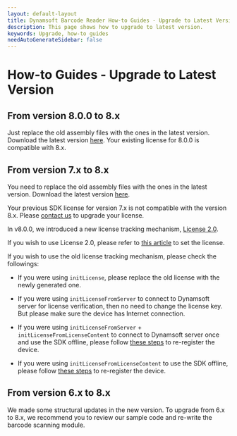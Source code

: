 ```yaml
---
layout: default-layout
title: Dynamsoft Barcode Reader How-to Guides - Upgrade to Latest Version
description: This page shows how to upgrade to latest version.
keywords: Upgrade, how-to guides
needAutoGenerateSidebar: false
---
```



# How-to Guides - Upgrade to Latest Version     

## From version 8.0.0 to 8.x

Just replace the old assembly files with the ones in the latest version. Download the latest version [here](https://www.dynamsoft.com/Downloads/Dynamic-Barcode-Reader-Download.aspx). Your existing license for 8.0.0 is compatible with 8.x.

## From version 7.x to 8.x

You need to replace the old assembly files with the ones in the latest version. Download the latest version [here](https://www.dynamsoft.com/Downloads/Dynamic-Barcode-Reader-Download.aspx).

Your previous SDK license for version 7.x is not compatible with the version 8.x. Please [contact us](https://www.dynamsoft.com/Company/Contact.aspx) to upgrade your license.

In v8.0.0, we introduced a new license tracking mechanism, <a href="https://www.dynamsoft.com/license-server/docs/about/index.html" target="_blank">License 2.0</a>. 

If you wish to use License 2.0, please refer to [this article](../../license-activation/set-full-license.md) to set the license.

If you wish to use the old license tracking mechanism, please check the followings:

- If you were using `initLicense`, please replace the old license with the newly generated one.

- If you were using `initLicenseFromServer` to connect to Dynamsoft server for license verification, then no need to change the license key. But please make sure the device has Internet connection.

- If you were using `initLicenseFromServer` + `initLicenseFromLicenseContent` to connect to Dynamsoft server once and use the SDK offline, please follow [these steps](../../license-activation/set-full-license-7.md#connect-once) to re-register the device.

- If you were using `initLicenseFromLicenseContent` to use the SDK offline, please follow [these steps](../../license-activation/set-full-license-7.md#offline) to re-register the device.

## From version 6.x to 8.x

We made some structural updates in the new version. To upgrade from 6.x to 8.x, we recommend you to review our sample code and re-write the barcode scanning module.
